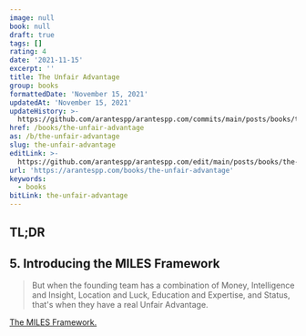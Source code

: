 ```yaml
---
image: null
book: null
draft: true
tags: []
rating: 4
date: '2021-11-15'
excerpt: ''
title: The Unfair Advantage
group: books
formattedDate: 'November 15, 2021'
updatedAt: 'November 15, 2021'
updateHistory: >-
  https://github.com/arantespp/arantespp.com/commits/main/posts/books/the-unfair-advantage.md
href: /books/the-unfair-advantage
as: /b/the-unfair-advantage
slug: the-unfair-advantage
editLink: >-
  https://github.com/arantespp/arantespp.com/edit/main/posts/books/the-unfair-advantage.md
url: 'https://arantespp.com/books/the-unfair-advantage'
keywords:
  - books
bitLink: the-unfair-advantage
---
```


## TL;DR

## 5. Introducing the MILES Framework

> But when the founding team has a combination of Money, Intelligence and Insight, Location and Luck, Education and Expertise, and Status, that's when they have a real Unfair Advantage.

[The MILES Framework.](/z/the-miles-framework)
